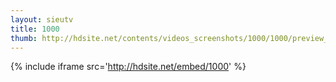 ```yaml
---
layout: sieutv
title: 1000
thumb: http://hdsite.net/contents/videos_screenshots/1000/1000/preview_360p.mp4.jpg
---
```

{% include iframe src='http://hdsite.net/embed/1000' %}
 
